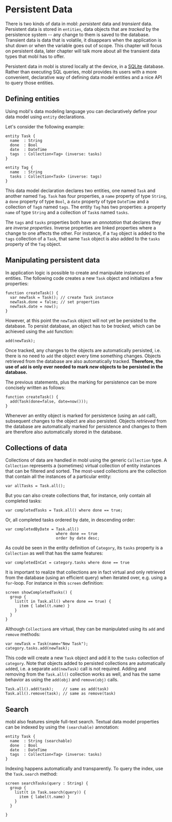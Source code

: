 Persistent Data
===============

There is two kinds of data in mobl: _persistent_ data and _transient_
data. Persistent data is stored in `entities`, data objects that are
_tracked_ by the persistence system -- any change to them is saved
to the database. Transient data is data that is volatile, it disappears
when the application is shut down or when the variable goes out of scope.
This chapter will focus on persistent data, later chapter will talk
more about all the transient data types that mobl has to offer.

Persistent data in mobl is stored locally at the device, in a
[SQLite](http://sqlite.org) database. Rather than executing SQL
queries, mobl provides its users with a more convenient, declarative
way of defining data model entities and a nice API to query those
entities.

Defining entities
-----------------

Using mobl's data modeling language you can declaratively define your
data model using `entity` declarations. 

Let's consider the following example:

    entity Task {
      name  : String
      done  : Bool
      date  : DateTime
      tags  : Collection<Tag> (inverse: tasks)
    }

    entity Tag {
      name  : String
      tasks : Collection<Task> (inverse: tags)
    }

This data model declaration declares two entities, one named `Task`
and another named `Tag`. `Task` has four properties, a `name` property
of type `String`, a `done` property of type `Bool`, a `date` property
of type `DateTime` and a collection of `Tag`s named `tags`.
The entity `Tag` has two properties: a property `name` of type
`String` and a collection of `Task`s named `tasks`. 

The `tags` and `tasks` properties both have an _annotation_ that
declares they are _inverse properties_. Inverse properties are linked
properties where a change to one affects the other. For instance, if a
`Tag` object is added to the `tags` collection of a `Task`, that same
`Task` object is also added to the `tasks` property of the `Tag`
object.

Manipulating persistent data
----------------------------

In application logic is possible to create and manipulate instances of
entities. The following code creates a new `Task` object and initializes
a few properties:

    function createTask() {
      var newTask = Task(); // create Task instance
      newTask.done = false; // set properties
      newTask.date = now();
    }

However, at this point the `newTask` object will not yet be persisted
to the database. To persist database, an object has to be _tracked_,
which can be achieved using the `add` function:

    add(newTask);

Once tracked, any changes to the objects are automatically persisted,
i.e. there is no need to `add` the object every time something
changes. Objects retrieved from the database are also automatically
tracked. __Therefore, the use of `add` is only ever needed to mark
_new_ objects to be persisted in the database.__

The previous statements, plus the marking for persistence can be more
concisely written as follows:

    function createTask() {
      add(Task(done=false, date=now()));
    }

Whenever an entity object is marked for persistence (using an `add`
call), subsequent changes to the object are also persisted. Objects
_retrieved_ from the database are automatically marked for persistence
and changes to them are therefore also automatically stored in the
database.

Collections of data
-------------------

Collections of data are handled in mobl using the generic `Collection`
type. A `Collection` represents a (sometimes) virtual collection of entity
instances that can be filtered and sorted. The most-used collections are
the collection that contain all the instances of a particular entity:

    var allTasks = Task.all();

But you can also create collections that, for instance, only contain
all completed tasks:

    var completedTasks = Task.all() where done == true;

Or, all completed tasks ordered by date, in descending order:

    var completedByDate = Task.all()
                          where done == true
                          order by date desc;

As could be seen in the entity definition of `Category`, its `tasks`
property is a `Collection` as well that has the same features:

    var completedInCat = category.tasks where done == true

It is important to realize that collections are in fact virtual and only
retrieved from the database (using an efficient query) when iterated
over, e.g. using a `for`-loop. For instance in this `screen` definition:

    screen showCompletedTasks() {
      group {
        list(t in Task.all() where done == true) {
          item { label(t.name) }
        }
      }
    }

Although `Collection`s are virtual, they can be manipulated using its
`add` and `remove` methods:

    var newTask = Task(name="New Task");
    category.tasks.add(newTask);

This code will create a new `Task` object and add it to the `tasks`
collection of `category`. Note that objects added to persisted
collections are automatically `add`ed, i.e. a separate `add(newTask)`
call is not required. Adding and removing from the `Task.all()`
collection works as well, and has the same behavior as using the
`add(obj)` and `remove(obj)` calls.

    Task.all().add(task);    // same as add(task)
    Task.all().remove(task); // same as remove(task)

Search
------

mobl also features simple full-text search. Textual data model
properties can be indexed by using the `(searchable)` annotation:
    
    entity Task {
      name  : String (searchable)
      done  : Bool
      date  : DateTime
      tags  : Collection<Tag> (inverse: tasks)
    }

Indexing happens automatically and transparently. To query the index,
use the `Task.search` method:

    screen searchTasks(query : String) {
      group {
        list(t in Task.search(query)) {
          item { label(t.name) }
        }
      }

    }
